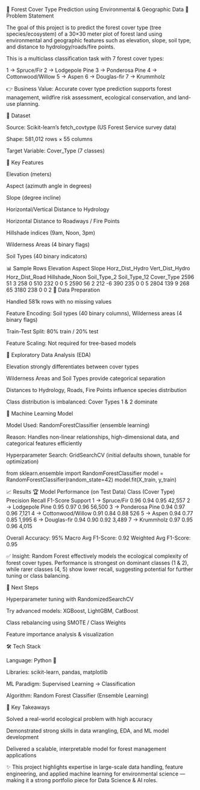 🌲 Forest Cover Type Prediction using Environmental & Geographic Data
📌 Problem Statement

The goal of this project is to predict the forest cover type (tree species/ecosystem) of a 30×30 meter plot of forest land using environmental and geographic features such as elevation, slope, soil type, and distance to hydrology/roads/fire points.

This is a multiclass classification task with 7 forest cover types:

1 → Spruce/Fir
2 → Lodgepole Pine
3 → Ponderosa Pine
4 → Cottonwood/Willow
5 → Aspen
6 → Douglas-fir
7 → Krummholz

👉 Business Value: Accurate cover type prediction supports forest management, wildfire risk assessment, ecological conservation, and land-use planning.

📂 Dataset

Source: Scikit-learn’s fetch_covtype (US Forest Service survey data)

Shape: 581,012 rows × 55 columns

Target Variable: Cover_Type (7 classes)

🔑 Key Features

Elevation (meters)

Aspect (azimuth angle in degrees)

Slope (degree incline)

Horizontal/Vertical Distance to Hydrology

Horizontal Distance to Roadways / Fire Points

Hillshade indices (9am, Noon, 3pm)

Wilderness Areas (4 binary flags)

Soil Types (40 binary indicators)

📊 Sample Rows
Elevation	Aspect	Slope	Horz_Dist_Hydro	Vert_Dist_Hydro	Horz_Dist_Road	Hillshade_Noon	Soil_Type_2	Soil_Type_12	Cover_Type
2596	51	3	258	0	510	232	0	0	5
2590	56	2	212	-6	390	235	0	0	5
2804	139	9	268	65	3180	238	0	0	2
🧹 Data Preparation

Handled 581k rows with no missing values

Feature Encoding: Soil types (40 binary columns), Wilderness areas (4 binary flags)

Train-Test Split: 80% train / 20% test

Feature Scaling: Not required for tree-based models

🔎 Exploratory Data Analysis (EDA)

Elevation strongly differentiates between cover types

Wilderness Areas and Soil Types provide categorical separation

Distances to Hydrology, Roads, Fire Points influence species distribution

Class distribution is imbalanced: Cover Types 1 & 2 dominate

🤖 Machine Learning Model

Model Used: RandomForestClassifier (ensemble learning)

Reason: Handles non-linear relationships, high-dimensional data, and categorical features efficiently

Hyperparameter Search: GridSearchCV (initial defaults shown, tunable for optimization)

from sklearn.ensemble import RandomForestClassifier
model = RandomForestClassifier(random_state=42)
model.fit(X_train, y_train)

📈 Results
🏆 Model Performance (on Test Data)
Class (Cover Type)	Precision	Recall	F1-Score	Support
1 → Spruce/Fir	0.96	0.94	0.95	42,557
2 → Lodgepole Pine	0.95	0.97	0.96	56,500
3 → Ponderosa Pine	0.94	0.97	0.96	7,121
4 → Cottonwood/Willow	0.91	0.84	0.88	526
5 → Aspen	0.94	0.77	0.85	1,995
6 → Douglas-fir	0.94	0.90	0.92	3,489
7 → Krummholz	0.97	0.95	0.96	4,015

Overall Accuracy: 95%
Macro Avg F1-Score: 0.92
Weighted Avg F1-Score: 0.95

✅ Insight: Random Forest effectively models the ecological complexity of forest cover types. Performance is strongest on dominant classes (1 & 2), while rarer classes (4, 5) show lower recall, suggesting potential for further tuning or class balancing.

🚀 Next Steps

Hyperparameter tuning with RandomizedSearchCV

Try advanced models: XGBoost, LightGBM, CatBoost

Class rebalancing using SMOTE / Class Weights

Feature importance analysis & visualization

🛠️ Tech Stack

Language: Python 🐍

Libraries: scikit-learn, pandas, matplotlib

ML Paradigm: Supervised Learning → Classification

Algorithm: Random Forest Classifier (Ensemble Learning)

📌 Key Takeaways

Solved a real-world ecological problem with high accuracy

Demonstrated strong skills in data wrangling, EDA, and ML model development

Delivered a scalable, interpretable model for forest management applications

✨ This project highlights expertise in large-scale data handling, feature engineering, and applied machine learning for environmental science — making it a strong portfolio piece for Data Science & AI roles.
